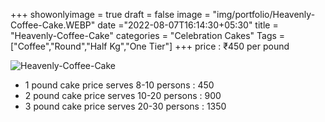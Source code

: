 +++
showonlyimage = true
draft = false
image = "img/portfolio/Heavenly-Coffee-Cake.WEBP"
date ="2022-08-07T16:14:30+05:30"
title = "Heavenly-Coffee-Cake"
categories = "Celebration Cakes"
Tags = ["Coffee","Round","Half Kg","One Tier"]
+++
price : ₹450 per pound
<!--more-->
![Heavenly-Coffee-Cake](/img/portfolio/Heavenly-Coffee-Cake.WEBP)
* 1 pound cake price serves 8-10 persons : 450
* 2 pound cake price serves 10-20 persons : 900
* 3 pound cake price serves 20-30 persons : 1350
